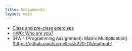 ```yaml
---
title: Assignments
layout: main
---
```


- [Class and pre-class exercises](https://github.com/cornell-cs5220-f15/lecture)
- [HW0: Who are you?](https://github.com/cornell-cs5220-f15/hw0)
- [HW 1 (Programming Assignment): Matrix Multiplication] (https://github.com/cornell-cs5220-f15/matmul-)
